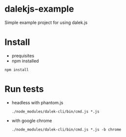 # dalekjs-example
Simple example project for using dalek.js

# Install
* prequisites
 * npm installed

```npm install```

# Run tests

* headless with phantom.js

  ```./node_modules/dalek-cli/bin/cmd.js *.js```

* with google chrome

  ```./node_modules/dalek-cli/bin/cmd.js *.js -b chrome```


